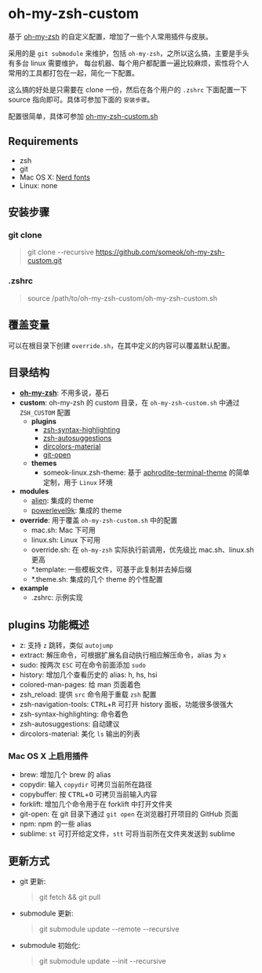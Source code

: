 # oh-my-zsh-custom

基于 [oh-my-zsh](https://github.com/robbyrussell/oh-my-zsh) 的自定义配置，增加了一些个人常用插件与皮肤。

采用的是 `git submodule` 来维护，包括 `oh-my-zsh`，之所以这么搞，主要是手头有多台 linux 需要维护，
每台机器、每个用户都配置一遍比较麻烦，索性将个人常用的工具都打包在一起，简化一下配置。

这么搞的好处是只需要在 clone 一份，然后在各个用户的 `.zshrc` 下面配置一下 source 指向即可。具体可参加下面的 `安装步骤`。

配置很简单，具体可参加 [oh-my-zsh-custom.sh](oh-my-zsh-custom.sh)

## Requirements

-   zsh
-   git
-   Mac OS X: [Nerd fonts](https://github.com/ryanoasis/nerd-fonts)
-   Linux: none

## 安装步骤

### git clone

> git clone --recursive https://github.com/someok/oh-my-zsh-custom.git

### .zshrc

> source /path/to/oh-my-zsh-custom/oh-my-zsh-custom.sh

## 覆盖变量

可以在根目录下创建 `override.sh`，在其中定义的内容可以覆盖默认配置。

## 目录结构

-   **[oh-my-zsh](https://github.com/robbyrussell/oh-my-zsh)**: 不用多说，基石
-   **custom**: oh-my-zsh 的 custom 目录，在 `oh-my-zsh-custom.sh` 中通过 `ZSH_CUSTOM` 配置
    -   **plugins**
        -   [zsh-syntax-highlighting](https://github.com/zsh-users/zsh-syntax-highlighting)
        -   [zsh-autosuggestions](https://github.com/zsh-users/zsh-autosuggestions)
        -   [dircolors-material](https://github.com/zpm-zsh/dircolors-material)
        -   [git-open](https://github.com/paulirish/git-open)
    -   **themes**
        -   someok-linux.zsh-theme: 基于 [aphrodite-terminal-theme](https://github.com/win0err/aphrodite-terminal-theme) 的简单定制，用于 `Linux` 环境
-   **modules**
    -   [alien](https://github.com/eendroroy/alien): 集成的 theme
    -   [powerlevel9k](https://github.com/bhilburn/powerlevel9k): 集成的 theme
-   **override**: 用于覆盖 `oh-my-zsh-custom.sh` 中的配置
    -   mac.sh: Mac 下可用
    -   linux.sh: Linux 下可用
    -   override.sh: 在 `oh-my-zsh` 实际执行前调用，优先级比 mac.sh、linux.sh 更高
    -   \*.template: 一些模板文件，可基于此复制并去掉后缀
    -   \*.theme.sh: 集成的几个 theme 的个性配置
-   **example**
    -   .zshrc: 示例实现

## plugins 功能概述

-   z: 支持 `z` 跳转，类似 `autojump`
-   extract: 解压命令，可根据扩展名自动执行相应解压命令，alias 为 `x`
-   sudo: 按两次 `ESC` 可在命令前面添加 `sudo`
-   history: 增加几个查看历史的 alias: h, hs, hsi
-   colored-man-pages: 给 man 页面着色
-   zsh_reload: 提供 `src` 命令用于重载 `zsh` 配置
-   zsh-navigation-tools: <kbd>CTRL</kbd>+<kbd>R</kbd> 可打开 history 面板，功能很多很强大
-   zsh-syntax-highlighting: 命令着色
-   zsh-autosuggestions: 自动建议
-   dircolors-material: 美化 `ls` 输出的列表

### Mac OS X 上启用插件

-   brew: 增加几个 brew 的 alias
-   copydir: 输入 `copydir` 可拷贝当前所在路径
-   copybuffer: 按 <kbd>CTRL</kbd>+<kbd>O</kbd> 可拷贝当前输入内容
-   forklift: 增加几个命令用于在 forklift 中打开文件夹
-   git-open: 在 git 目录下通过 `git open` 在浏览器打开项目的 GitHub 页面
-   npm: npm 的一些 alias
-   sublime: `st` 可打开给定文件，`stt` 可将当前所在文件夹发送到 sublime

## 更新方式

-   git 更新:
    > git fetch && git pull
-   submodule 更新:
    > git submodule update --remote --recursive
-   submodule 初始化:
    > git submodule update --init --recursive
